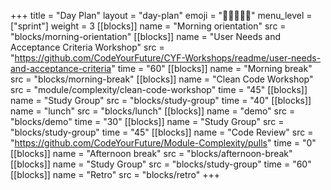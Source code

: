 +++
title = "Day Plan"
layout = "day-plan"
emoji = "🧑🏾‍🤝‍🧑🏾"
menu_level = ["sprint"]
weight = 3
[[blocks]]
name = "Morning orientation"
src = "blocks/morning-orientation"
[[blocks]]
name = "User Needs and Acceptance Criteria Workshop"
src = "https://github.com/CodeYourFuture/CYF-Workshops/readme/user-needs-and-acceptance-criteria"
time = "60"
[[blocks]]
name = "Morning break"
src = "blocks/morning-break"
[[blocks]]
name = "Clean Code Workshop"
src = "module/complexity/clean-code-workshop"
time = "45"
[[blocks]]
name = "Study Group"
src = "blocks/study-group"
time = "40"
[[blocks]]
name = "lunch"
src = "blocks/lunch"
[[blocks]]
name = "demo"
src = "blocks/demo"
time = "30"
[[blocks]]
name = "Study Group"
src = "blocks/study-group"
time = "45"
[[blocks]]
name = "Code Review"
src = "https://github.com/CodeYourFuture/Module-Complexity/pulls"
time = "0"
[[blocks]]
name = "Afternoon break"
src = "blocks/afternoon-break"
[[blocks]]
name = "Study Group"
src = "blocks/study-group"
time = "60"
[[blocks]]
name = "Retro"
src = "blocks/retro"
+++
